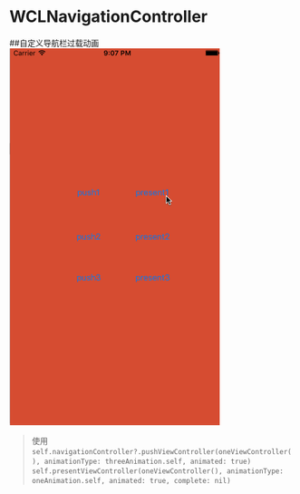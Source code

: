 # WCLNavigationController
##自定义导航栏过载动画
 ![image](https://raw.githubusercontent.com/631106979/WCLNavigationController/master/WCLNavigationController.gif)
 
> 使用
`self.navigationController?.pushViewController(oneViewController(), animationType: threeAnimation.self, animated: true) self.presentViewController(oneViewController(), animationType: oneAnimation.self, animated: true, complete: nil)`

